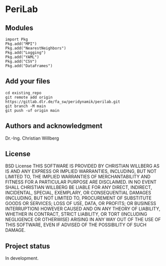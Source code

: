 # PeriLab

## Modules
```
import Pkg
Pkg.add("MPI")
Pkg.add("NearestNeighbors")
Pkg.add("Logging")
Pkg.add("YAML")
Pkg.add("CSV")
Pkg.add("DataFrames")
```
## Add your files

```
cd existing_repo
git remote add origin https://gitlab.dlr.de/fa_sw/peridynamik/perilab.git
git branch -M main
git push -uf origin main
```
## Authors and acknowledgment
Dr.-Ing. Christian Willberg

## License
BSD License
THIS SOFTWARE IS PROVIDED BY CHRISTIAN WILLBERG AS IS AND ANY EXPRESS OR IMPLIED WARRANTIES, INCLUDING, BUT NOT LIMITED TO, THE IMPLIED WARRANTIES OF MERCHANTABILITY AND FITNESS FOR A PARTICULAR PURPOSE ARE DISCLAIMED. IN NO EVENT SHALL CHRISTIAN WILLBERG BE LIABLE FOR ANY DIRECT, INDIRECT, INCIDENTAL, SPECIAL, EXEMPLARY, OR CONSEQUENTIAL DAMAGES (INCLUDING, BUT NOT LIMITED TO, PROCUREMENT OF SUBSTITUTE GOODS OR SERVICES; LOSS OF USE, DATA, OR PROFITS; OR BUSINESS INTERRUPTION) HOWEVER CAUSED AND ON ANY THEORY OF LIABILITY, WHETHER IN CONTRACT, STRICT LIABILITY, OR TORT (INCLUDING NEGLIGENCE OR OTHERWISE) ARISING IN ANY WAY OUT OF THE USE OF THIS SOFTWARE, EVEN IF ADVISED OF THE POSSIBILITY OF SUCH DAMAGE. 

## Project status
In development.
